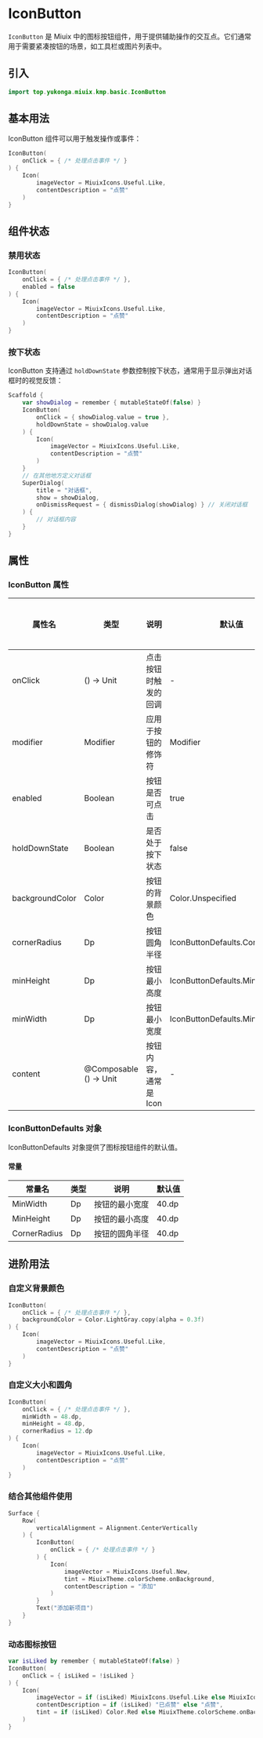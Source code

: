 # IconButton

`IconButton` 是 Miuix 中的图标按钮组件，用于提供辅助操作的交互点。它们通常用于需要紧凑按钮的场景，如工具栏或图片列表中。

## 引入

```kotlin
import top.yukonga.miuix.kmp.basic.IconButton
```

## 基本用法

IconButton 组件可以用于触发操作或事件：

```kotlin
IconButton(
    onClick = { /* 处理点击事件 */ }
) {
    Icon(
        imageVector = MiuixIcons.Useful.Like,
        contentDescription = "点赞"
    )
}
```

## 组件状态

### 禁用状态

```kotlin
IconButton(
    onClick = { /* 处理点击事件 */ },
    enabled = false
) {
    Icon(
        imageVector = MiuixIcons.Useful.Like,
        contentDescription = "点赞"
    )
}
```

### 按下状态

IconButton 支持通过 `holdDownState` 参数控制按下状态，通常用于显示弹出对话框时的视觉反馈：

```kotlin
Scaffold {
    var showDialog = remember { mutableStateOf(false) }
    IconButton(
        onClick = { showDialog.value = true },
        holdDownState = showDialog.value
    ) {
        Icon(
            imageVector = MiuixIcons.Useful.Like,
            contentDescription = "点赞"
        )
    }
    // 在其他地方定义对话框
    SuperDialog(
        title = "对话框",
        show = showDialog,
        onDismissRequest = { dismissDialog(showDialog) } // 关闭对话框
    ) {
        // 对话框内容
    }
}
```

## 属性

### IconButton 属性

| 属性名          | 类型                   | 说明                  | 默认值                          | 是否必须 |
| --------------- | ---------------------- | --------------------- | ------------------------------- | -------- |
| onClick         | () -> Unit             | 点击按钮时触发的回调  | -                               | 是       |
| modifier        | Modifier               | 应用于按钮的修饰符    | Modifier                        | 否       |
| enabled         | Boolean                | 按钮是否可点击        | true                            | 否       |
| holdDownState   | Boolean                | 是否处于按下状态      | false                           | 否       |
| backgroundColor | Color                  | 按钮的背景颜色        | Color.Unspecified               | 否       |
| cornerRadius    | Dp                     | 按钮圆角半径          | IconButtonDefaults.CornerRadius | 否       |
| minHeight       | Dp                     | 按钮最小高度          | IconButtonDefaults.MinHeight    | 否       |
| minWidth        | Dp                     | 按钮最小宽度          | IconButtonDefaults.MinWidth     | 否       |
| content         | @Composable () -> Unit | 按钮内容，通常是 Icon | -                               | 是       |

### IconButtonDefaults 对象

IconButtonDefaults 对象提供了图标按钮组件的默认值。

#### 常量

| 常量名       | 类型 | 说明           | 默认值 |
| ------------ | ---- | -------------- | ------ |
| MinWidth     | Dp   | 按钮的最小宽度 | 40.dp  |
| MinHeight    | Dp   | 按钮的最小高度 | 40.dp  |
| CornerRadius | Dp   | 按钮的圆角半径 | 40.dp  |

## 进阶用法

### 自定义背景颜色

```kotlin
IconButton(
    onClick = { /* 处理点击事件 */ },
    backgroundColor = Color.LightGray.copy(alpha = 0.3f)
) {
    Icon(
        imageVector = MiuixIcons.Useful.Like,
        contentDescription = "点赞"
    )
}
```

### 自定义大小和圆角

```kotlin
IconButton(
    onClick = { /* 处理点击事件 */ },
    minWidth = 48.dp,
    minHeight = 48.dp,
    cornerRadius = 12.dp
) {
    Icon(
        imageVector = MiuixIcons.Useful.Like,
        contentDescription = "点赞"
    )
}
```

### 结合其他组件使用

```kotlin
Surface {
    Row(
        verticalAlignment = Alignment.CenterVertically
    ) {
        IconButton(
            onClick = { /* 处理点击事件 */ }
        ) {
            Icon(
                imageVector = MiuixIcons.Useful.New,
                tint = MiuixTheme.colorScheme.onBackground,
                contentDescription = "添加"
            )
        }
        Text("添加新项目")
    }
}
```

### 动态图标按钮

```kotlin
var isLiked by remember { mutableStateOf(false) }
IconButton(
    onClick = { isLiked = !isLiked }
) {
    Icon(
        imageVector = if (isLiked) MiuixIcons.Useful.Like else MiuixIcons.Useful.Unlike,
        contentDescription = if (isLiked) "已点赞" else "点赞",
        tint = if (isLiked) Color.Red else MiuixTheme.colorScheme.onBackground
    )
}
```

